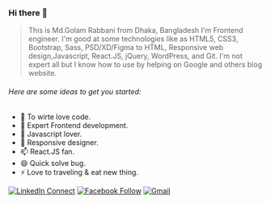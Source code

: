 ### Hi there 👋

> This is Md.Golam Rabbani from Dhaka, Bangladesh I'm Frontend engineer. I'm good at some technologies like as HTML5, CSS3, Bootstrap, Sass, PSD/XD/Figma to HTML, Responsive web design,Javascript, React.JS, jQuery, WordPress, and Git. I'm not expert all but I know how to use by helping on Google and others blog website.

###### Here are some ideas to get you started:

- 🔭 To wirte love code.
- 🌱 Expert Frontend development.
- 🤔 Javascript lover.
- 💬 Responsive designer.
- 📫 React.JS fan.
- 😄 Quick solve bug.
- ⚡ Love to traveling & eat new thing. 

[![LinkedIn Connect](https://img.shields.io/badge/%20-Connect-black?color=14171A&labelColor=212121&logo=linkedin&logoColor=ffffff)](https://www.linkedin.com/in/rabbanicse69/)
[![Facebook Follow](https://img.shields.io/badge/%20-Connect-black?color=14171A&labelColor=1976d2&logo=facebook&logoColor=ffffff)](https://www.facebook.com/golamrabbani.69/)
[![Gmail](https://img.shields.io/badge/%20-Send%20Mail-black?color=14171A&labelColor=ef5350&logo=gmail&logoColor=ffffff)](mailto:rabbani.cse.69@gmail.com?subject=From%20GitHub&body=Hi,%20there.%20Found%20you%20from%20GitHub.)
